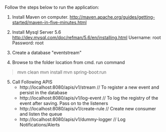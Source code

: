 Follow the steps below to run the application:

1. Install Maven on computer. 
http://maven.apache.org/guides/getting-started/maven-in-five-minutes.html

2. Install Mysql Server 5.6
http://dev.mysql.com/doc/refman/5.6/en/installing.html
Username: root
Password: root

3. Create a database "eventstream"

4. Browse to the folder location from cmd.
run command 
>mvn clean
>mvn install
>mvn spring-boot:run

5. Call Following APIS 
	- http://localhost:8080/apis/v1/stream // To register a new event and persist in the database  
	- http://localhost:8080/apis/v1/log-event // To log the registry of the event after saving. Pass on to the listeners
	- http://localhost:8080/apis/v1/create-rule // Create new consumer and listen the queue
	- http://localhost:8080/apis/v1/dummy-logger // Log Notifications/Alerts
	